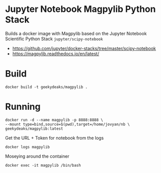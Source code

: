 # Jupyter Notebook Magpylib Python Stack

Builds a docker image with Magpylib based on the Jupyter Notebook Scientific Python Stack `jupyter/scipy-notebook`

- https://github.com/jupyter/docker-stacks/tree/master/scipy-notebook
- https://magpylib.readthedocs.io/en/latest/

# Build

    docker build -t geekydeaks/magpylib .

# Running

    docker run -d --name magpylib -p 8888:8888 \
    --mount type=bind,source=$(pwd),target=/home/jovyan/nb \
    geekydeaks/magpylib:latest 

Get the URL + Token for notebook from the logs

    docker logs magpylib

Moseying around the container

    docker exec -it magpylib /bin/bash